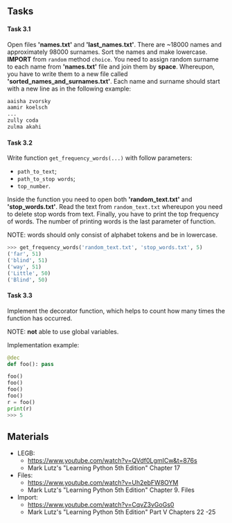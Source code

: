 ﻿## Tasks

#### Task 3.1
Open files __'names.txt'__ and __'last_names.txt'__. There are ~18000 names and approximately 98000 surnames.
Sort the names and make lowercase. __IMPORT__ from `random` method `choice`. 
You need to assign random surname to each name from __'names.txt'__ file and join them by __space__.
Whereupon, you have to write them to a new file called __'sorted_names_and_surnames.txt'__. 
Each name and surname should start with a new line as in the following example:

```python
aaisha zvorsky
aamir koelsch
...
zully coda
zulma akahi
```

#### Task 3.2
Write function `get_frequency_words(...)` with follow parameters:

* `path_to_text`;
* `path_to_stop words`;
* `top_number`.

Inside the function you need to open both __'random_text.txt'__ and __'stop_words.txt'__. 
Read the text from `random_text.txt` whereupon you need to delete stop words from text.
Finally, you have to print the top frequency of words. The number of printing words is the last parameter of function.

NOTE: words should only consist of alphabet tokens and be in lowercase.

```python
>>> get_frequency_words('random_text.txt', 'stop_words.txt', 5)
('far', 51)
('blind', 51)
('way', 51)
('Little', 50)
('Blind', 50)
```


#### Task 3.3

Implement the decorator function, which helps to count how many times
the function has occurred.

NOTE: __not__ able to use global variables.

Implementation example:
```python
@dec
def foo(): pass

foo()
foo()
foo()
foo()
r = foo()
print(r)
>>> 5
```


## Materials
* LEGB:
	- https://www.youtube.com/watch?v=QVdf0LgmICw&t=876s
	- Mark Lutz's "Learning Python 5th Edition" Chapter 17
* Files:
	- https://www.youtube.com/watch?v=Uh2ebFW8OYM
	- Mark Lutz's "Learning Python 5th Edition" Chapter 9. Files
* Import:
	- https://www.youtube.com/watch?v=CqvZ3vGoGs0
	- Mark Lutz's "Learning Python 5th Edition" Part V Chapters 22 -25




